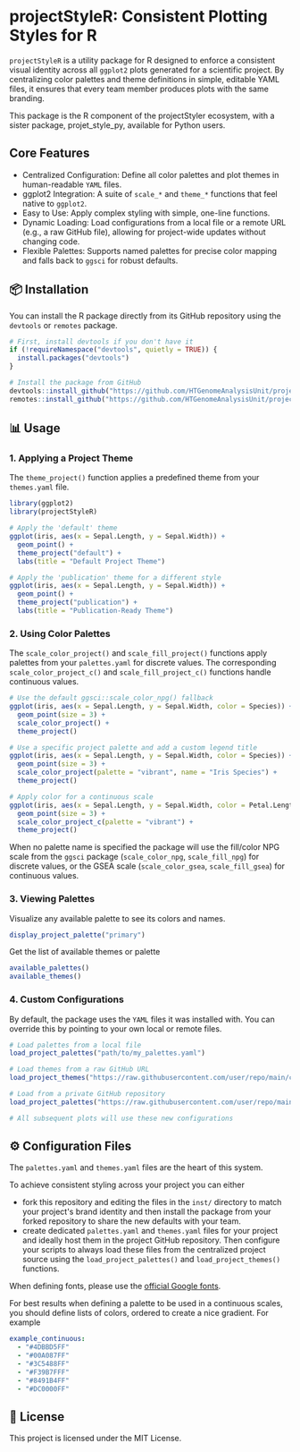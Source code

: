 # projectStyleR: Consistent Plotting Styles for R

`projectStyleR` is a utility package for R designed to enforce a consistent visual identity across all `ggplot2` plots generated for a scientific project. By centralizing color palettes and theme definitions in simple, editable YAML files, it ensures that every team member produces plots with the same branding. 

This package is the R component of the projectStyler ecosystem, with a sister package, projet_style_py, available for Python users. 

## Core Features

- Centralized Configuration: Define all color palettes and plot themes in human-readable `YAML` files.
- ggplot2 Integration: A suite of `scale_*` and `theme_*` functions that feel native to `ggplot2`.
- Easy to Use: Apply complex styling with simple, one-line functions.
- Dynamic Loading: Load configurations from a local file or a remote URL (e.g., a raw GitHub file), allowing for project-wide updates without changing code.
- Flexible Palettes: Supports named palettes for precise color mapping and falls back to `ggsci` for robust defaults.

## 📦 Installation

You can install the R package directly from its GitHub repository using the `devtools` or `remotes` package.

```R
# First, install devtools if you don't have it
if (!requireNamespace("devtools", quietly = TRUE)) {
  install.packages("devtools")
}

# Install the package from GitHub
devtools::install_github("https://github.com/HTGenomeAnalysisUnit/projectStyleR")
remotes::install_github("https://github.com/HTGenomeAnalysisUnit/projectStyleR")
```

## 📊 Usage

### 1. Applying a Project Theme

The `theme_project()` function applies a predefined theme from your `themes.yaml` file.

```R
library(ggplot2)
library(projectStyleR)

# Apply the 'default' theme
ggplot(iris, aes(x = Sepal.Length, y = Sepal.Width)) +
  geom_point() +
  theme_project("default") +
  labs(title = "Default Project Theme")

# Apply the 'publication' theme for a different style
ggplot(iris, aes(x = Sepal.Length, y = Sepal.Width)) +
  geom_point() +
  theme_project("publication") +
  labs(title = "Publication-Ready Theme")
```

### 2. Using Color Palettes

The `scale_color_project()` and `scale_fill_project()` functions apply palettes from your `palettes.yaml` for discrete values. The corresponding `scale_color_project_c()` and `scale_fill_project_c()` functions handle continuous values.

```R
# Use the default ggsci::scale_color_npg() fallback
ggplot(iris, aes(x = Sepal.Length, y = Sepal.Width, color = Species)) +
  geom_point(size = 3) +
  scale_color_project() +
  theme_project()

# Use a specific project palette and add a custom legend title
ggplot(iris, aes(x = Sepal.Length, y = Sepal.Width, color = Species)) +
  geom_point(size = 3) +
  scale_color_project(palette = "vibrant", name = "Iris Species") +
  theme_project()

# Apply color for a continuous scale
ggplot(iris, aes(x = Sepal.Length, y = Sepal.Width, color = Petal.Length)) +
  geom_point(size = 3) +
  scale_color_project_c(palette = "vibrant") +
  theme_project()
```

When no palette name is specified the package will use the fill/color NPG scale from the `ggsci` package (`scale_color_npg`, `scale_fill_npg`) for discrete values, or the GSEA scale (`scale_color_gsea`, `scale_fill_gsea`) for continuous values.

### 3. Viewing Palettes

Visualize any available palette to see its colors and names.

```R
display_project_palette("primary")
```

Get the list of available themes or palette

```R
available_palettes()
available_themes()
```

### 4. Custom Configurations

By default, the package uses the `YAML` files it was installed with. You can override this by pointing to your own local or remote files.

```R
# Load palettes from a local file
load_project_palettes("path/to/my_palettes.yaml")

# Load themes from a raw GitHub URL
load_project_themes("https://raw.githubusercontent.com/user/repo/main/configs/project_themes.yaml")

# Load from a private GitHub repository
load_project_palettes("https://raw.githubusercontent.com/user/repo/main/configs/project_palettes.yaml", github_pat = "your_github_pat")

# All subsequent plots will use these new configurations
```

## ⚙️ Configuration Files

The `palettes.yaml` and `themes.yaml` files are the heart of this system. 

To achieve consistent styling across your project you can either 

- fork this repository and editing the files in the `inst/` directory to match your project's brand identity and then install the package from your forked repository to share the new defaults with your team.
- create dedicated `palettes.yaml` and `themes.yaml` files for your project and ideally host them in the project GitHub repository. Then configure your scripts to always load these files from the centralized project source using the `load_project_palettes()` and `load_project_themes()` functions.

When defining fonts, please use the [official Google fonts](https://fonts.google.com/).

For best results when defining a palette to be used in a continuous scales, you should define lists of colors, ordered to create a nice gradient. For example 

```yaml
example_continuous:
  - "#4DBBD5FF"
  - "#00A087FF"
  - "#3C5488FF"
  - "#F39B7FFF"
  - "#8491B4FF"
  - "#DC0000FF"
```

## 📝 License

This project is licensed under the MIT License.
